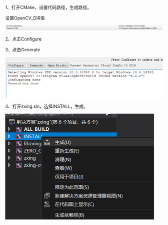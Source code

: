 1、打开CMake，设置代码路径，生成路径。

设置OpenCV_DIR值

![1](https://github.com/njit-77/Blog/blob/master/Window%2010%20CMake%20build%20nu-book_zxing-cpp%201.0.8/1.PNG)

2、点击Configure

3、点击Generate

![1](https://github.com/njit-77/Blog/blob/master/Window%2010%20CMake%20build%20nu-book_zxing-cpp%201.0.8/2.PNG)

4、打开zxing.sln，选择INSTALL，生成。

![1](https://github.com/njit-77/Blog/blob/master/Window%2010%20CMake%20build%20nu-book_zxing-cpp%201.0.8/3.PNG)